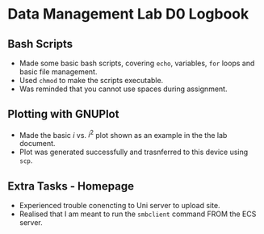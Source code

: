# Data Management Lab D0 Logbook

## Bash Scripts
* Made some basic bash scripts, covering `echo`, variables, `for` loops and basic file management.
* Used `chmod` to make the scripts executable.
* Was reminded that you cannot use spaces during assignment.

## Plotting with GNUPlot
* Made the basic $i$ vs. $i^2$ plot shown as an example in the the lab document.
* Plot was generated successfully and trasnferred to this device using `scp`.

## Extra Tasks - Homepage
* Experienced trouble conencting to Uni server to upload site.
* Realised that I am meant to run the `smbclient` command FROM the ECS server.

